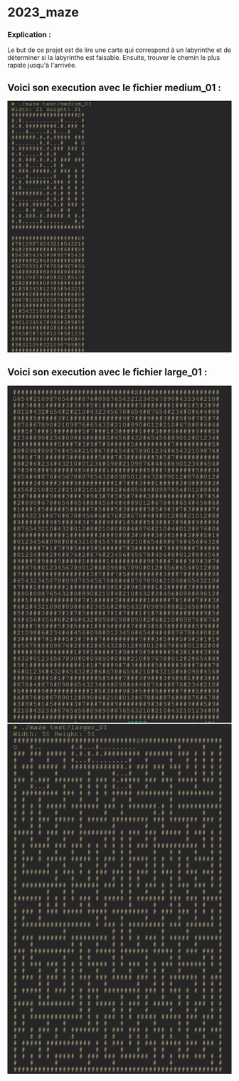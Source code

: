 # 2023_maze

### Explication : 

Le but de ce projet est de lire une carte qui correspond à un labyrinthe et de déterminer si la labyrinthe est faisable.
Ensuite, trouver le chemin le plus rapide jusqu'à l'arrivée.

## Voici son execution avec le fichier medium_01 :
![medium_01](/medium.png)

## Voici son execution avec le fichier large_01 :
![large_010](/large_first.png)
![large_011](/large_second.png)
